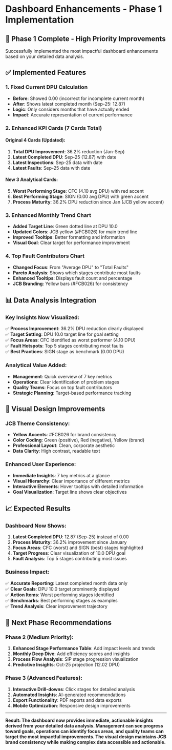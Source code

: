 # Dashboard Enhancements - Phase 1 Implementation

## 🎯 **Phase 1 Complete - High Priority Improvements**

Successfully implemented the most impactful dashboard enhancements based on your detailed data analysis.

## ✅ **Implemented Features**

### **1. Fixed Current DPU Calculation**
- **Before**: Showed 0.00 (incorrect for incomplete current month)
- **After**: Shows latest completed month (Sep-25: 12.87)
- **Logic**: Only considers months that have actually ended
- **Impact**: Accurate representation of current performance

### **2. Enhanced KPI Cards (7 Cards Total)**

#### **Original 4 Cards (Updated)**:
1. **Total DPU Improvement**: 36.2% reduction (Jan-Sep)
2. **Latest Completed DPU**: Sep-25 (12.87) with date
3. **Latest Inspections**: Sep-25 data with date
4. **Latest Faults**: Sep-25 data with date

#### **New 3 Analytical Cards**:
5. **Worst Performing Stage**: CFC (4.10 avg DPU) with red accent
6. **Best Performing Stage**: SIGN (0.00 avg DPU) with green accent
7. **Process Maturity**: 36.2% DPU reduction since Jan (JCB yellow accent)

### **3. Enhanced Monthly Trend Chart**
- **Added Target Line**: Green dotted line at DPU 10.0
- **Updated Colors**: JCB yellow (#FCB026) for main trend line
- **Improved Tooltips**: Better formatting and information
- **Visual Goal**: Clear target for performance improvement

### **4. Top Fault Contributors Chart**
- **Changed Focus**: From "Average DPU" to "Total Faults"
- **Pareto Analysis**: Shows which stages contribute most faults
- **Enhanced Tooltips**: Displays fault count and percentage
- **JCB Branding**: Yellow bars (#FCB026) for consistency

## 📊 **Data Analysis Integration**

### **Key Insights Now Visualized**:
✅ **Process Improvement**: 36.2% DPU reduction clearly displayed  
✅ **Target Setting**: DPU 10.0 target line for goal setting  
✅ **Focus Areas**: CFC identified as worst performer (4.10 DPU)  
✅ **Fault Hotspots**: Top 5 stages contributing most faults  
✅ **Best Practices**: SIGN stage as benchmark (0.00 DPU)  

### **Analytical Value Added**:
- **Management**: Quick overview of 7 key metrics
- **Operations**: Clear identification of problem stages
- **Quality Teams**: Focus on top fault contributors
- **Strategic Planning**: Target-based performance tracking

## 🎨 **Visual Design Improvements**

### **JCB Theme Consistency**:
- **Yellow Accents**: #FCB026 for brand consistency
- **Color Coding**: Green (positive), Red (negative), Yellow (brand)
- **Professional Layout**: Clean, corporate aesthetic
- **Data Clarity**: High contrast, readable text

### **Enhanced User Experience**:
- **Immediate Insights**: 7 key metrics at a glance
- **Visual Hierarchy**: Clear importance of different metrics
- **Interactive Elements**: Hover tooltips with detailed information
- **Goal Visualization**: Target line shows clear objectives

## 📈 **Expected Results**

### **Dashboard Now Shows**:
1. **Latest Completed DPU**: 12.87 (Sep-25) instead of 0.00
2. **Process Maturity**: 36.2% improvement since January
3. **Focus Areas**: CFC (worst) and SIGN (best) stages highlighted
4. **Target Progress**: Clear visualization of 10.0 DPU goal
5. **Fault Analysis**: Top 5 stages contributing most issues

### **Business Impact**:
✅ **Accurate Reporting**: Latest completed month data only  
✅ **Clear Goals**: DPU 10.0 target prominently displayed  
✅ **Action Items**: Worst performing stages identified  
✅ **Benchmarks**: Best performing stages as examples  
✅ **Trend Analysis**: Clear improvement trajectory  

## 🚀 **Next Phase Recommendations**

### **Phase 2 (Medium Priority)**:
1. **Enhanced Stage Performance Table**: Add impact levels and trends
2. **Monthly Deep Dive**: Add efficiency scores and insights
3. **Process Flow Analysis**: SIP stage progression visualization
4. **Predictive Insights**: Oct-25 projection (12.02 DPU)

### **Phase 3 (Advanced Features)**:
1. **Interactive Drill-downs**: Click stages for detailed analysis
2. **Automated Insights**: AI-generated recommendations
3. **Export Functionality**: PDF reports and data exports
4. **Mobile Optimization**: Responsive design improvements

---

**Result: The dashboard now provides immediate, actionable insights derived from your detailed data analysis. Management can see progress toward goals, operations can identify focus areas, and quality teams can target the most impactful improvements. The visual design maintains JCB brand consistency while making complex data accessible and actionable.**

